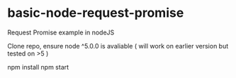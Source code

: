 # basic-node-request-promise
Request Promise example in nodeJS

Clone repo, ensure node ^5.0.0 is avaliable ( will work on earlier version but tested on >5 )

npm install
npm start